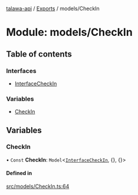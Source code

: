 [talawa-api](../README.md) / [Exports](../modules.md) / models/CheckIn

# Module: models/CheckIn

## Table of contents

### Interfaces

- [InterfaceCheckIn](../interfaces/models_CheckIn.InterfaceCheckIn.md)

### Variables

- [CheckIn](models_CheckIn.md#checkin)

## Variables

### CheckIn

• `Const` **CheckIn**: `Model`\<[`InterfaceCheckIn`](../interfaces/models_CheckIn.InterfaceCheckIn.md), \{\}, \{\}\>

#### Defined in

[src/models/CheckIn.ts:64](https://github.com/PalisadoesFoundation/talawa-api/blob/b1dd6c9/src/models/CheckIn.ts#L64)
